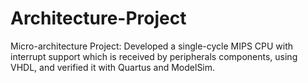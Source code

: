 # Architecture-Project
Micro-architecture Project: Developed a single-cycle MIPS CPU with interrupt support which is received by peripherals components, using VHDL, and verified it with Quartus and ModelSim.
